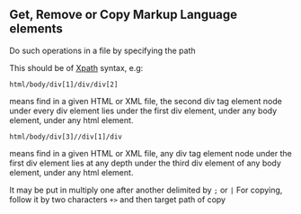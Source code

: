 ## Get, Remove or Copy Markup Language elements

Do such operations in a file by specifying the path

This should be of [Xpath](https://www.w3.org/TR/1999/REC-xpath-19991116/#path-abbrev) syntax, e.g:

```html/body/div[1]/div/div[2]```

means find in a given HTML or XML file, the second div tag element node under every div element lies under the first div element, under any body element, under any html element.

```html/body/div[3]//div[1]/div```

means find in a given HTML or XML file, any div tag element node under the first div element lies at any depth under the third div element of any body element, under any html element.

It may be put in multiply one after another delimited by ```;``` or ```|```
For copying, follow it by two characters ```+>``` and then target path of copy
